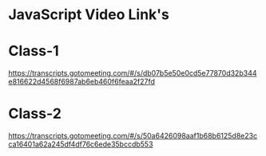 # JavaScript Video Link's

# Class-1
https://transcripts.gotomeeting.com/#/s/db07b5e50e0cd5e77870d32b344e816622d4568f6987ab6eb460f6feaa2f27fd

# Class-2
https://transcripts.gotomeeting.com/#/s/50a6426098aaf1b68b6125d8e23cca16401a62a245df4df76c6ede35bccdb553







